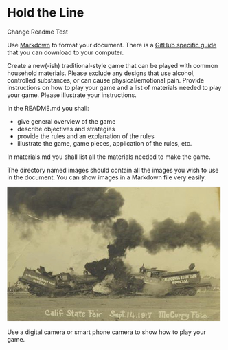 # Hold the Line

Change Readme Test

Use [Markdown](https://en.wikipedia.org/wiki/Markdown) to format your document. There is a [GitHub specific guide](https://guides.github.com/pdfs/markdown-cheatsheet-online.pdf) that you can download to your computer.

Create a new(-ish) traditional-style game that can be played with common household materials. Please exclude any designs that use alcohol, controlled substances, or can cause physical/emotional pain. Provide instructions on how to play your game and a list of materials needed to play your game. Please illustrate your instructions.

In the README.md you shall:
* give general overview of the game
* describe objectives and strategies
* provide the rules and an explanation of the rules
* illustrate the game, game pieces, application of the rules, etc.

In materials.md you shall list all the materials needed to make the game.

The directory named images should contain all the images you wish to use in the document. You can show images in a Markdown file very easily.

![California State Fair September 14, 1917 Demonstration Train Wreck](images/train-wreck.jpg)

Use a digital camera or smart phone camera to show how to play your game.
